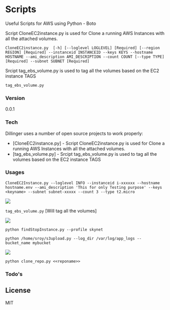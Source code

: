 # Scripts

Useful Scripts for AWS using Python - Boto

Script CloneEC2instance.py  is used for Clone a running AWS Instances with all the attached volumes.
```
CloneEC2instance.py  [-h] [--loglevel LOGLEVEL] [Required] [--region REGION] [Required] --instanceid INSTANCEID --keys KEYS --hostname HOSTNAME --ami_description AMI_DESCRIPTION --count COUNT [--type TYPE] [Required] --subnet SUBNET [Required]
```
Srcipt tag_ebs_volume.py is used to tag all the volumes based on the EC2 instance TAGS

`tag_ebs_volume.py`


### Version
0.0.1

### Tech

Dillinger uses a number of open source projects to work properly:

* [CloneEC2instance.py] - Script CloneEC2instance.py  is used for Clone a running AWS Instances with all the attached volumes.
* [tag_ebs_volume.py] - Srcipt tag_ebs_volume.py is used to tag all the volumes based on the EC2 instance TAGS

### Usages
```
CloneEC2Instance.py --loglevel INFO --instanceid i-xxxxxx --hostname hostname.env --ami_description 'This for only Testing purpose' --keys <keyname> --subnet subnet-xxxxx --count 3 --type t2.micro
```
<img src=http://i.imgur.com/TtrJXHm.png>

`tag_ebs_volume.py` [Will tag all the volumes]

<img src=http://i.imgur.com/8wANdRq.png>

`python findStopInstance.py --profile skynet`

`python /home/sroy/s3upload.py --log_dir /var/log/app_logs --bucket_name mybucket`

<img src=http://i.imgur.com/iaxD8KX.png>

`python clone_repo.py <<reponame>>`

### Todo's



License
----
MIT
